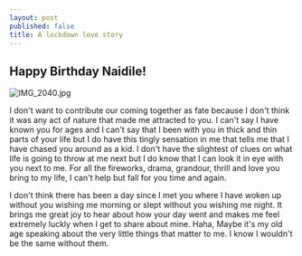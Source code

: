```yaml
---
layout: post
published: false
title: A lockdown love story
---
```

## Happy Birthday Naidile!
![IMG_2040.jpg]({{site.baseurl}}/img/IMG_2040.jpg)

I don't want to contribute our coming together as fate because I don't think it was any act of nature that made me attracted to you. I can't say I have known you for ages and I can't say that I been with you in thick and thin parts of your life but I do have this tingly sensation in me that tells me that I have chased you around as a kid. I don't have the slightest of clues on what life is going to throw at me next but I do know that I can look it in eye with you next to me. For all the fireworks, drama, grandour, thrill and love you bring to my life, I can't help but fall for you time and again.

I don't think there has been a day since I met you where I have woken up without you wishing me morning or slept without you wishing me night. It brings me great joy to hear about how your day went and makes me feel extremely luckly when I get to share about mine. Haha, Maybe it's my old age speaking about the very little things that matter to me. I know I wouldn't be the same without them. 



